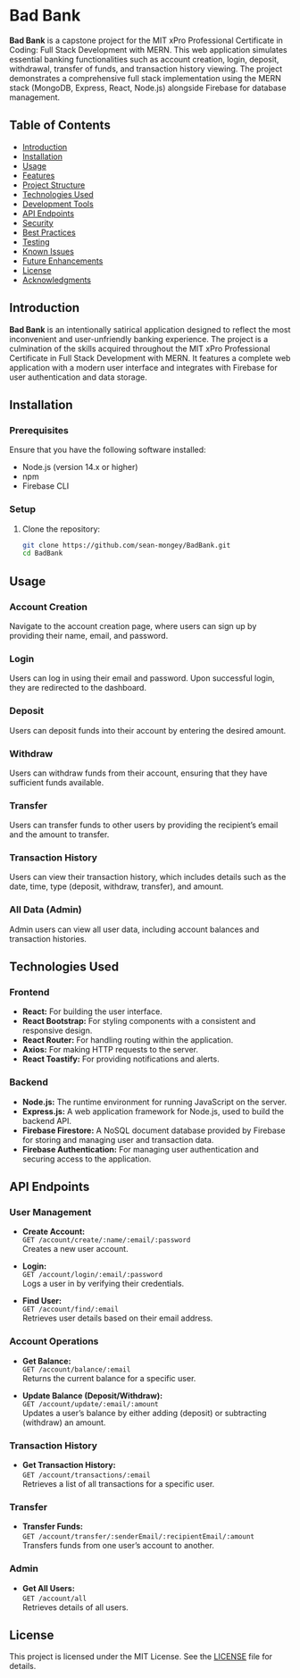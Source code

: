 # **Bad Bank**

**Bad Bank** is a capstone project for the MIT xPro Professional Certificate in Coding: Full Stack Development with MERN. This web application simulates essential banking functionalities such as account creation, login, deposit, withdrawal, transfer of funds, and transaction history viewing. The project demonstrates a comprehensive full stack implementation using the MERN stack (MongoDB, Express, React, Node.js) alongside Firebase for database management.

## **Table of Contents**
- [Introduction](#introduction)
- [Installation](#installation)
- [Usage](#usage)
- [Features](#features)
- [Project Structure](#project-structure)
- [Technologies Used](#technologies-used)
- [Development Tools](#development-tools)
- [API Endpoints](#api-endpoints)
- [Security](#security)
- [Best Practices](#best-practices)
- [Testing](#testing)
- [Known Issues](#known-issues)
- [Future Enhancements](#future-enhancements)
- [License](#license)
- [Acknowledgments](#acknowledgments)

## **Introduction**
**Bad Bank** is an intentionally satirical application designed to reflect the most inconvenient and user-unfriendly banking experience. The project is a culmination of the skills acquired throughout the MIT xPro Professional Certificate in Full Stack Development with MERN. It features a complete web application with a modern user interface and integrates with Firebase for user authentication and data storage.

## **Installation**

### **Prerequisites**
Ensure that you have the following software installed:
- Node.js (version 14.x or higher)
- npm
- Firebase CLI

### **Setup**
1. Clone the repository:
   ```bash
   git clone https://github.com/sean-mongey/BadBank.git
   cd BadBank

## **Usage**

### **Account Creation**
Navigate to the account creation page, where users can sign up by providing their name, email, and password.

### **Login**
Users can log in using their email and password. Upon successful login, they are redirected to the dashboard.

### **Deposit**
Users can deposit funds into their account by entering the desired amount.

### **Withdraw**
Users can withdraw funds from their account, ensuring that they have sufficient funds available.

### **Transfer**
Users can transfer funds to other users by providing the recipient’s email and the amount to transfer.

### **Transaction History**
Users can view their transaction history, which includes details such as the date, time, type (deposit, withdraw, transfer), and amount.

### **All Data (Admin)**
Admin users can view all user data, including account balances and transaction histories.

## **Technologies Used**

### **Frontend**
- **React:** For building the user interface.
- **React Bootstrap:** For styling components with a consistent and responsive design.
- **React Router:** For handling routing within the application.
- **Axios:** For making HTTP requests to the server.
- **React Toastify:** For providing notifications and alerts.

### **Backend**
- **Node.js:** The runtime environment for running JavaScript on the server.
- **Express.js:** A web application framework for Node.js, used to build the backend API.
- **Firebase Firestore:** A NoSQL document database provided by Firebase for storing and managing user and transaction data.
- **Firebase Authentication:** For managing user authentication and securing access to the application.

## **API Endpoints**

### **User Management**
- **Create Account:**  
  `GET /account/create/:name/:email/:password`  
  Creates a new user account.

- **Login:**  
  `GET /account/login/:email/:password`  
  Logs a user in by verifying their credentials.

- **Find User:**  
  `GET /account/find/:email`  
  Retrieves user details based on their email address.

### **Account Operations**
- **Get Balance:**  
  `GET /account/balance/:email`  
  Returns the current balance for a specific user.

- **Update Balance (Deposit/Withdraw):**  
  `GET /account/update/:email/:amount`  
  Updates a user’s balance by either adding (deposit) or subtracting (withdraw) an amount.

### **Transaction History**
- **Get Transaction History:**  
  `GET /account/transactions/:email`  
  Retrieves a list of all transactions for a specific user.

### **Transfer**
- **Transfer Funds:**  
  `GET /account/transfer/:senderEmail/:recipientEmail/:amount`  
  Transfers funds from one user’s account to another.

### **Admin**
- **Get All Users:**  
  `GET /account/all`  
  Retrieves details of all users.

## **License**
This project is licensed under the MIT License. See the [LICENSE](LICENSE) file for details.
